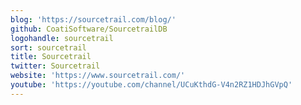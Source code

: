 ```yaml
---
blog: 'https://sourcetrail.com/blog/'
github: CoatiSoftware/SourcetrailDB
logohandle: sourcetrail
sort: sourcetrail
title: Sourcetrail
twitter: Sourcetrail
website: 'https://www.sourcetrail.com/'
youtube: 'https://youtube.com/channel/UCuKthdG-V4n2RZ1HDJhGVpQ'
---
```

